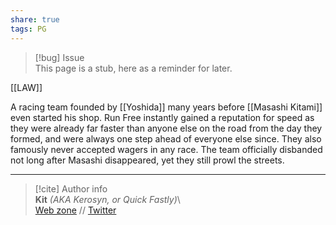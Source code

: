 ```yaml
---  
share: true  
tags: PG  
---  
```

> [!bug] Issue  
> This page is a stub, here as a reminder for later.  
  
[[LAW]]  
  
A racing team founded by [[Yoshida]] many years before [[Masashi Kitami]] even started his shop. Run Free instantly gained a reputation for speed as they were already far faster than anyone else on the road from the day they formed, and were always one step ahead of everyone else since. They also famously never accepted wagers in any race. The team officially disbanded not long after Masashi disappeared, yet they still prowl the streets.  
  
-----  
> [!cite] Author info  
> **Kit** *(AKA Kerosyn, or Quick Fastly)*\  
> [Web zone](https://kitabe.link) // [Twitter](https://twitter.com/Kerosyn_)
